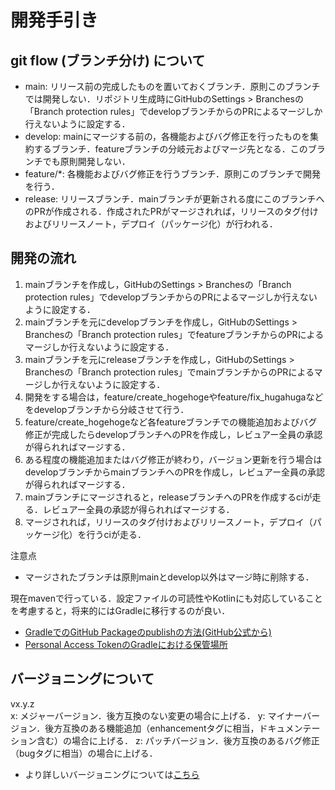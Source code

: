 # 開発手引き

## git flow (ブランチ分け) について

- main: リリース前の完成したものを置いておくブランチ．原則このブランチでは開発しない．リポジトリ生成時にGitHubのSettings > Branchesの「Branch protection rules」でdevelopブランチからのPRによるマージしか行えないように設定する．
- develop: mainにマージする前の，各機能およびバグ修正を行ったものを集約するブランチ．featureブランチの分岐元およびマージ先となる．このブランチでも原則開発しない．
- feature/*: 各機能およびバグ修正を行うブランチ．原則このブランチで開発を行う．
- release: リリースブランチ．mainブランチが更新される度にこのブランチへのPRが作成される．作成されたPRがマージされれば，リリースのタグ付けおよびリリースノート，デプロイ（パッケージ化）が行われる．

## 開発の流れ

1. mainブランチを作成し，GitHubのSettings > Branchesの「Branch protection rules」でdevelopブランチからのPRによるマージしか行えないように設定する．
2. mainブランチを元にdevelopブランチを作成し，GitHubのSettings > Branchesの「Branch protection rules」でfeatureブランチからのPRによるマージしか行えないように設定する．
3. mainブランチを元にreleaseブランチを作成し，GitHubのSettings > Branchesの「Branch protection rules」でmainブランチからのPRによるマージしか行えないように設定する．
4. 開発をする場合は，feature/create_hogehogeやfeature/fix_hugahugaなどをdevelopブランチから分岐させて行う．
5. feature/create_hogehogeなど各featureブランチでの機能追加およびバグ修正が完成したらdevelopブランチへのPRを作成し，レビュアー全員の承認が得られればマージする．
6. ある程度の機能追加またはバグ修正が終わり，バージョン更新を行う場合はdevelopブランチからmainブランチへのPRを作成し，レビュアー全員の承認が得られればマージする．
7. mainブランチにマージされると，releaseブランチへのPRを作成するciが走る．レビュアー全員の承認が得られればマージする．
8. マージされれば，リリースのタグ付けおよびリリースノート，デプロイ（パッケージ化）を行うciが走る．

注意点
- マージされたブランチは原則mainとdevelop以外はマージ時に削除する．

現在mavenで行っている．設定ファイルの可読性やKotlinにも対応していることを考慮すると，将来的にはGradleに移行するのが良い．
- [GradleでのGitHub Packageのpublishの方法(GitHub公式から)](https://docs.github.com/en/actions/publishing-packages/publishing-java-packages-with-gradle#publishing-packages-to-github-packages)
- [Personal Access TokenのGradleにおける保管場所](https://medium.com/swlh/devops-with-github-part-1-github-packages-with-gradle-c4253cdf7ca6)

## バージョニングについて

vx.y.z  
x: メジャーバージョン．後方互換のない変更の場合に上げる．
y: マイナーバージョン．後方互換のある機能追加（enhancementタグに相当，ドキュメンテーション含む）の場合に上げる． 
z: パッチバージョン．後方互換のあるバグ修正（bugタグに相当）の場合に上げる．

- より詳しいバージョニングについては[こちら](https://semver.org/lang/ja/)